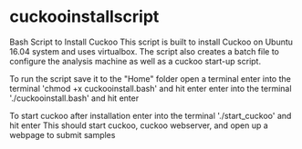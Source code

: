 # cuckooinstallscript
Bash Script to Install Cuckoo
This script is built to install Cuckoo on Ubuntu 16.04 system and uses virtualbox.
The script also creates a batch file to configure the analysis machine as well as a cuckoo start-up script.

To run the script save it to the "Home" folder
open a terminal
enter into the terminal 'chmod +x cuckooinstall.bash' and hit enter
enter into the terminal './cuckooinstall.bash' and hit enter 

To start cuckoo after installation enter into the terminal './start_cuckoo' and hit enter
This should start cuckoo, cuckoo webserver, and open up a webpage to submit samples
